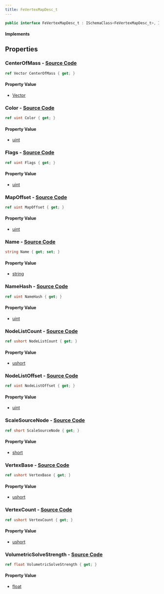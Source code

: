 ```yaml
---
title: FeVertexMapDesc_t
---
```


```csharp
public interface FeVertexMapDesc_t : ISchemaClass<FeVertexMapDesc_t>, ISchemaField, ISchemaClass, INativeHandle
```

#### Implements

## Properties

### **CenterOfMass** - [Source Code](https://github.com/swiftly-solution/swiftlys2/blob/main/managed/src/SwiftlyS2.Generated/Schemas/Interfaces/FeVertexMapDesc_t.cs#L32)

```csharp
ref Vector CenterOfMass { get; }
```

#### Property Value

- [Vector](/docs/api/shared/natives/vector)

### **Color** - [Source Code](https://github.com/swiftly-solution/swiftlys2/blob/main/managed/src/SwiftlyS2.Generated/Schemas/Interfaces/FeVertexMapDesc_t.cs#L20)

```csharp
ref uint Color { get; }
```

#### Property Value

- [uint](https://learn.microsoft.com/dotnet/api/system.uint32)

### **Flags** - [Source Code](https://github.com/swiftly-solution/swiftlys2/blob/main/managed/src/SwiftlyS2.Generated/Schemas/Interfaces/FeVertexMapDesc_t.cs#L22)

```csharp
ref uint Flags { get; }
```

#### Property Value

- [uint](https://learn.microsoft.com/dotnet/api/system.uint32)

### **MapOffset** - [Source Code](https://github.com/swiftly-solution/swiftlys2/blob/main/managed/src/SwiftlyS2.Generated/Schemas/Interfaces/FeVertexMapDesc_t.cs#L28)

```csharp
ref uint MapOffset { get; }
```

#### Property Value

- [uint](https://learn.microsoft.com/dotnet/api/system.uint32)

### **Name** - [Source Code](https://github.com/swiftly-solution/swiftlys2/blob/main/managed/src/SwiftlyS2.Generated/Schemas/Interfaces/FeVertexMapDesc_t.cs#L16)

```csharp
string Name { get; set; }
```

#### Property Value

- [string](https://learn.microsoft.com/dotnet/api/system.string)

### **NameHash** - [Source Code](https://github.com/swiftly-solution/swiftlys2/blob/main/managed/src/SwiftlyS2.Generated/Schemas/Interfaces/FeVertexMapDesc_t.cs#L18)

```csharp
ref uint NameHash { get; }
```

#### Property Value

- [uint](https://learn.microsoft.com/dotnet/api/system.uint32)

### **NodeListCount** - [Source Code](https://github.com/swiftly-solution/swiftlys2/blob/main/managed/src/SwiftlyS2.Generated/Schemas/Interfaces/FeVertexMapDesc_t.cs#L38)

```csharp
ref ushort NodeListCount { get; }
```

#### Property Value

- [ushort](https://learn.microsoft.com/dotnet/api/system.uint16)

### **NodeListOffset** - [Source Code](https://github.com/swiftly-solution/swiftlys2/blob/main/managed/src/SwiftlyS2.Generated/Schemas/Interfaces/FeVertexMapDesc_t.cs#L30)

```csharp
ref uint NodeListOffset { get; }
```

#### Property Value

- [uint](https://learn.microsoft.com/dotnet/api/system.uint32)

### **ScaleSourceNode** - [Source Code](https://github.com/swiftly-solution/swiftlys2/blob/main/managed/src/SwiftlyS2.Generated/Schemas/Interfaces/FeVertexMapDesc_t.cs#L36)

```csharp
ref short ScaleSourceNode { get; }
```

#### Property Value

- [short](https://learn.microsoft.com/dotnet/api/system.int16)

### **VertexBase** - [Source Code](https://github.com/swiftly-solution/swiftlys2/blob/main/managed/src/SwiftlyS2.Generated/Schemas/Interfaces/FeVertexMapDesc_t.cs#L24)

```csharp
ref ushort VertexBase { get; }
```

#### Property Value

- [ushort](https://learn.microsoft.com/dotnet/api/system.uint16)

### **VertexCount** - [Source Code](https://github.com/swiftly-solution/swiftlys2/blob/main/managed/src/SwiftlyS2.Generated/Schemas/Interfaces/FeVertexMapDesc_t.cs#L26)

```csharp
ref ushort VertexCount { get; }
```

#### Property Value

- [ushort](https://learn.microsoft.com/dotnet/api/system.uint16)

### **VolumetricSolveStrength** - [Source Code](https://github.com/swiftly-solution/swiftlys2/blob/main/managed/src/SwiftlyS2.Generated/Schemas/Interfaces/FeVertexMapDesc_t.cs#L34)

```csharp
ref float VolumetricSolveStrength { get; }
```

#### Property Value

- [float](https://learn.microsoft.com/dotnet/api/system.single)

